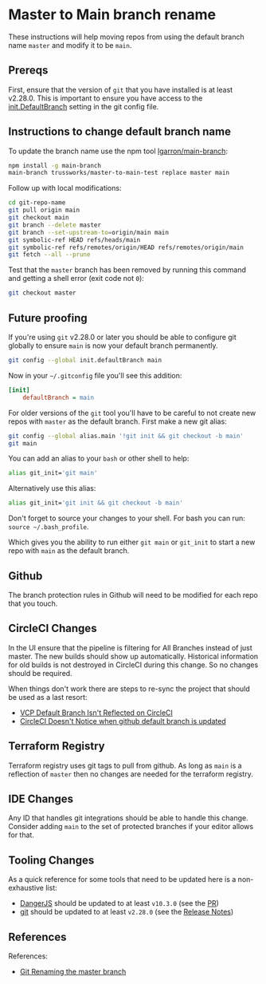 # Master to Main branch rename

These instructions will help moving repos from using the default branch name `master` and modify it to be
`main`.

## Prereqs

First, ensure that the version of `git` that you have installed is at least v2.28.0. This is important to ensure
you have access to the [init.DefaultBranch](https://github.blog/2020-07-27-highlights-from-git-2-28/#introducing-init-defaultbranch)
setting in the git config file.

## Instructions to change default branch name

To update the branch name use the npm tool [lgarron/main-branch](https://github.com/lgarron/main-branch):

```sh
npm install -g main-branch
main-branch trussworks/master-to-main-test replace master main
```

Follow up with local modifications:

```sh
cd git-repo-name
git pull origin main
git checkout main
git branch --delete master
git branch --set-upstream-to=origin/main main
git symbolic-ref HEAD refs/heads/main
git symbolic-ref refs/remotes/origin/HEAD refs/remotes/origin/main
git fetch --all --prune
```

Test that the `master` branch has been removed by running this command and getting a shell error (exit code not `0`):

```sh
git checkout master
```

## Future proofing

If you're using `git` v2.28.0 or later you should be able to configure git globally to ensure `main` is now
your default branch permanently.

```sh
git config --global init.defaultBranch main
```

Now in your `~/.gitconfig` file you'll see this addition:

```ini
[init]
    defaultBranch = main
```

For older versions of the `git` tool you'll have to be careful to not create new repos with `master` as the default
branch. First make a new git alias:

```sh
git config --global alias.main '!git init && git checkout -b main'
git main
```

You can add an alias to your `bash` or other shell to help:

```sh
alias git_init='git main'
```

Alternatively use this alias:

```sh
alias git_init='git init && git checkout -b main'
```

Don't forget to source your changes to your shell. For bash you can run: `source ~/.bash_profile`.

Which gives you the ability to run either `git main` or `git_init` to start a new repo with `main` as the default
branch.

## Github

The branch protection rules in Github will need to be modified for each repo that you touch.

## CircleCI Changes

In the UI ensure that the pipeline is filtering for All Branches instead of just master. The new builds should show up
automatically. Historical information for old builds is not destroyed in CircleCI during this change. So no changes
should be required.

When things don't work there are steps to re-sync the project that should be used as a last resort:

- [VCP Default Branch Isn't Reflected on CircleCI](https://support.circleci.com/hc/en-us/articles/360040969693-VCS-Default-Branch-Isn-t-Reflected-on-CircleCI)
- [CircleCI Doesn't Notice when github default branch is updated](https://discuss.circleci.com/t/circleci-doesnt-notice-when-github-default-branch-is-updated/10469/6)

## Terraform Registry

Terraform registry uses git tags to pull from github. As long as `main` is a reflection of `master` then no
changes are needed for the terraform registry.

## IDE Changes

Any ID that handles git integrations should be able to handle this change. Consider adding `main` to the set of protected
branches if your editor allows for that.

## Tooling Changes

As a quick reference for some tools that need to be updated here is a non-exhaustive list:

- [DangerJS](https://danger.systems/js/) should be updated to at least `v10.3.0` (see the [PR](https://github.com/danger/danger-js/issues/1057))
- [git](https://git-scm.com/) should be updated to at least `v2.28.0` (see the [Release Notes](https://github.blog/2020-07-27-highlights-from-git-2-28/#introducing-init-defaultbranch))

## References

References:

- [Git Renaming the master branch](https://dev.to/rhymu8354/git-renaming-the-master-branch-137b)
